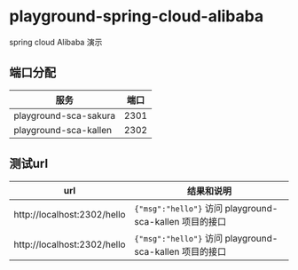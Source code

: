 # playground-spring-cloud-alibaba

spring cloud Alibaba 演示

## 端口分配

服务                             | 端口
--------------------------------|------
playground-sca-sakura           | 2301
playground-sca-kallen           | 2302

## 测试url

url                            | 结果和说明
------------------------------ |------
http://localhost:2302/hello    | `{"msg":"hello"}` 访问 playground-sca-kallen 项目的接口
http://localhost:2302/hello    | `{"msg":"hello"}` 访问 playground-sca-kallen 项目的接口

